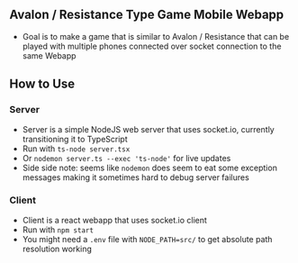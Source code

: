 ## Avalon / Resistance Type Game Mobile Webapp

- Goal is to make a game that is similar to Avalon / Resistance that can be played with multiple phones connected over socket connection to the same Webapp

## How to Use

### Server

- Server is a simple NodeJS web server that uses socket.io, currently transitioning it to TypeScript
- Run with `ts-node server.tsx`
- Or `nodemon server.ts --exec 'ts-node'` for live updates
- Side side note: seems like `nodemon` does seem to eat some exception messages making it sometimes hard to debug server failures

### Client

- Client is a react webapp that uses socket.io client
- Run with `npm start`
- You might need a `.env` file with `NODE_PATH=src/` to get absolute path resolution working
